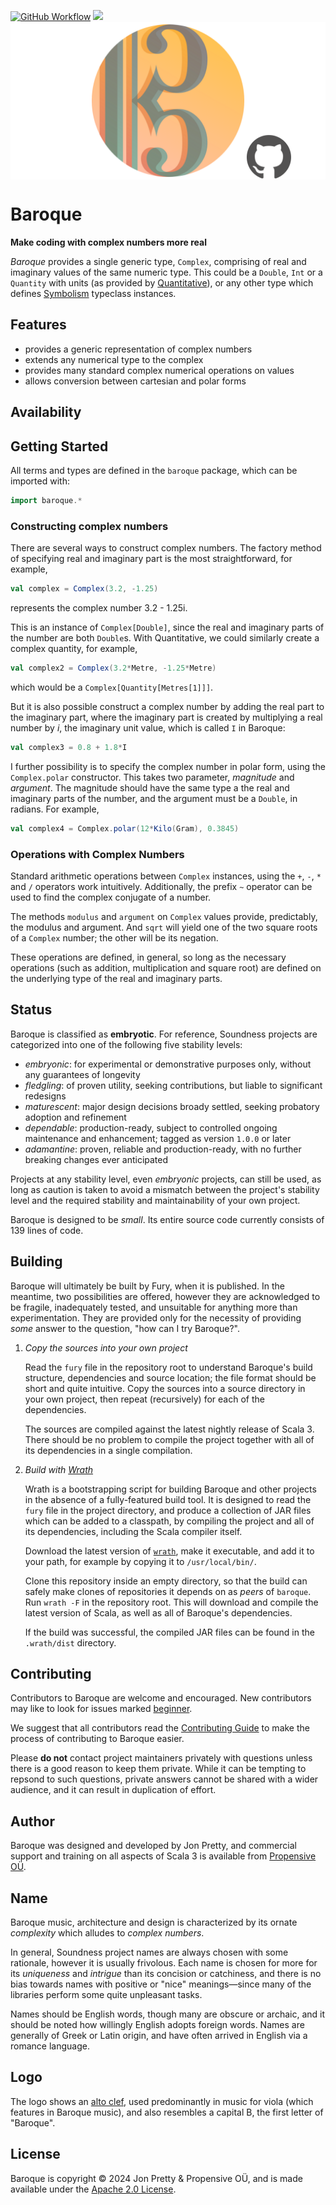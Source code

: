 [<img alt="GitHub Workflow" src="https://img.shields.io/github/actions/workflow/status/propensive/baroque/main.yml?style=for-the-badge" height="24">](https://github.com/propensive/baroque/actions)
[<img src="https://img.shields.io/discord/633198088311537684?color=8899f7&label=DISCORD&style=for-the-badge" height="24">](https://discord.com/invite/MBUrkTgMnA)
<img src="/doc/images/github.png" valign="middle">

# Baroque

__Make coding with complex numbers more real__

_Baroque_ provides a single generic type, `Complex`, comprising of real and
imaginary values of the same numeric type. This could be a `Double`, `Int` or a
`Quantity` with units (as provided by
[Quantitative](https://github.com/propensive/quantitative/)), or any other type
which defines [Symbolism](https://github.com/propensive/symbolism) typeclass
instances.

## Features

- provides a generic representation of complex numbers
- extends any numerical type to the complex
- provides many standard complex numerical operations on values
- allows conversion between cartesian and polar forms


## Availability



## Getting Started

All terms and types are defined in the `baroque` package, which can be imported
with:
```scala
import baroque.*
```

### Constructing complex numbers

There are several ways to construct complex numbers. The factory method of
specifying real and imaginary part is the most straightforward, for example,
```scala
val complex = Complex(3.2, -1.25)
```
represents the complex number 3.2 - 1.25i.

This is an instance of `Complex[Double]`, since the real and imaginary parts of
the number are both `Double`s. With Quantitative, we could similarly create a
complex quantity, for example,
```scala
val complex2 = Complex(3.2*Metre, -1.25*Metre)
```
which would be a `Complex[Quantity[Metres[1]]]`.

But it is also possible construct a complex number by adding the real part to
the imaginary part, where the imaginary part is created by multiplying a real
number by _i_, the imaginary unit value, which is called `I` in Baroque:
```scala
val complex3 = 0.8 + 1.8*I
```

I further possibility is to specify the complex number in polar form, using the
`Complex.polar` constructor. This takes two parameter, _magnitude_ and
_argument_. The magnitude should have the same type a the real and imaginary
parts of the number, and the argument must be a `Double`, in radians. For
example,
```scala
val complex4 = Complex.polar(12*Kilo(Gram), 0.3845)
```

### Operations with Complex Numbers

Standard arithmetic operations between `Complex` instances, using the `+`, `-`,
`*` and `/` operators work intuitively. Additionally, the prefix `~` operator
can be used to find the complex conjugate of a number.

The methods `modulus` and `argument` on `Complex` values provide, predictably,
the modulus and argument. And `sqrt` will yield one of the two square roots of
a `Complex` number; the other will be its negation.

These operations are defined, in general, so long as the necessary operations
(such as addition, multiplication and square root) are defined on the
underlying type of the real and imaginary parts.




## Status

Baroque is classified as __embryotic__. For reference, Soundness projects are
categorized into one of the following five stability levels:

- _embryonic_: for experimental or demonstrative purposes only, without any guarantees of longevity
- _fledgling_: of proven utility, seeking contributions, but liable to significant redesigns
- _maturescent_: major design decisions broady settled, seeking probatory adoption and refinement
- _dependable_: production-ready, subject to controlled ongoing maintenance and enhancement; tagged as version `1.0.0` or later
- _adamantine_: proven, reliable and production-ready, with no further breaking changes ever anticipated

Projects at any stability level, even _embryonic_ projects, can still be used,
as long as caution is taken to avoid a mismatch between the project's stability
level and the required stability and maintainability of your own project.

Baroque is designed to be _small_. Its entire source code currently consists
of 139 lines of code.

## Building

Baroque will ultimately be built by Fury, when it is published. In the
meantime, two possibilities are offered, however they are acknowledged to be
fragile, inadequately tested, and unsuitable for anything more than
experimentation. They are provided only for the necessity of providing _some_
answer to the question, "how can I try Baroque?".

1. *Copy the sources into your own project*
   
   Read the `fury` file in the repository root to understand Baroque's build
   structure, dependencies and source location; the file format should be short
   and quite intuitive. Copy the sources into a source directory in your own
   project, then repeat (recursively) for each of the dependencies.

   The sources are compiled against the latest nightly release of Scala 3.
   There should be no problem to compile the project together with all of its
   dependencies in a single compilation.

2. *Build with [Wrath](https://github.com/propensive/wrath/)*

   Wrath is a bootstrapping script for building Baroque and other projects in
   the absence of a fully-featured build tool. It is designed to read the `fury`
   file in the project directory, and produce a collection of JAR files which can
   be added to a classpath, by compiling the project and all of its dependencies,
   including the Scala compiler itself.
   
   Download the latest version of
   [`wrath`](https://github.com/propensive/wrath/releases/latest), make it
   executable, and add it to your path, for example by copying it to
   `/usr/local/bin/`.

   Clone this repository inside an empty directory, so that the build can
   safely make clones of repositories it depends on as _peers_ of `baroque`.
   Run `wrath -F` in the repository root. This will download and compile the
   latest version of Scala, as well as all of Baroque's dependencies.

   If the build was successful, the compiled JAR files can be found in the
   `.wrath/dist` directory.

## Contributing

Contributors to Baroque are welcome and encouraged. New contributors may like
to look for issues marked
[beginner](https://github.com/propensive/baroque/labels/beginner).

We suggest that all contributors read the [Contributing
Guide](/contributing.md) to make the process of contributing to Baroque
easier.

Please __do not__ contact project maintainers privately with questions unless
there is a good reason to keep them private. While it can be tempting to
repsond to such questions, private answers cannot be shared with a wider
audience, and it can result in duplication of effort.

## Author

Baroque was designed and developed by Jon Pretty, and commercial support and
training on all aspects of Scala 3 is available from [Propensive
O&Uuml;](https://propensive.com/).



## Name

Baroque music, architecture and design is characterized by its ornate _complexity_ which alludes to _complex numbers_.

In general, Soundness project names are always chosen with some rationale,
however it is usually frivolous. Each name is chosen for more for its
_uniqueness_ and _intrigue_ than its concision or catchiness, and there is no
bias towards names with positive or "nice" meanings—since many of the libraries
perform some quite unpleasant tasks.

Names should be English words, though many are obscure or archaic, and it
should be noted how willingly English adopts foreign words. Names are generally
of Greek or Latin origin, and have often arrived in English via a romance
language.

## Logo

The logo shows an [alto clef](https://en.wikipedia.org/wiki/Clef), used
predominantly in music for viola (which features in Baroque music), and also
resembles a capital B, the first letter of "Baroque".

## License

Baroque is copyright &copy; 2024 Jon Pretty & Propensive O&Uuml;, and
is made available under the [Apache 2.0 License](/license.md).

